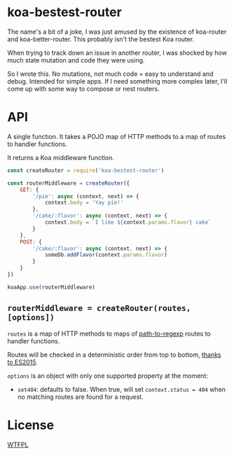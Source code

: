 # koa-bestest-router

The name's a bit of a joke, I was just amused by the existence of koa-router and koa-better-router.  This probably isn't the bestest Koa router.

When trying to track down an issue in another router, I was shocked by how much state mutation and code they were using.

So I wrote this.  No mutations, not much code = easy to understand and debug.  Intended for simple apps.  If I need something more complex later, I'll come up with some way to compose or nest routers.

# API

A single function.  It takes a POJO map of HTTP methods to a map of routes to handler functions.

It returns a Koa middleware function.

```js
const createRouter = require('koa-bestest-router')

const routerMiddleware = createRouter({
	GET: {
		'/pie': async (context, next) => {
			context.body = 'Yay pie!'
		},
		'/cake/:flavor': async (context, next) => {
			context.body = `I like ${context.params.flavor} cake`
		}
	},
	POST: {
		'/cake/:flavor': async (context, next) => {
			someDb.addFlavor(context.params.flavor)
		}
	}
})

koaApp.use(routerMiddleware)
```

## `routerMiddleware = createRouter(routes, [options])`

`routes` is a map of HTTP methods to maps of [path-to-regexp](https://github.com/pillarjs/path-to-regexp) routes to handler functions.

Routes will be checked in a deterministic order from top to bottom, [thanks to ES2015](http://stackoverflow.com/questions/30076219/does-es6-introduce-a-well-defined-order-of-enumeration-for-object-properties).

`options` is an object with only one supported property at the moment:

- `set404`: defaults to false.  When true, will set `context.status = 404` when no matching routes are found for a request.

# License

[WTFPL](http://wtfpl2.com)
